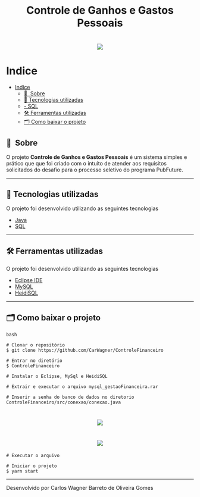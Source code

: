 <h1 align="center">
    Controle de Ganhos e Gastos Pessoais
</h1>


<h1 align="center">
    <img src="https://ik.imagekit.io/xfk59fk09pp/financial-5050415_1280_9cia0kfRl2b.jpg?ik-sdk-version=javascript-1.4.3&updatedAt=1642346327823">
</h1>


# Indice

- [Indice](#indice)
  - [🔖&nbsp; Sobre](#-sobre)
  - [🚀 Tecnologias utilizadas](#-tecnologias-utilizadas)
  - [- SQL](#--sql)
  - [🛠 Ferramentas utilizadas](#-ferramentas-utilizadas)
  - [🗂 Como baixar o projeto](#-como-baixar-o-projeto)

## 🔖&nbsp; Sobre

O projeto **Controle de Ganhos e Gastos Pessoais** é um sistema simples e prático que que foi criado com o intuito de atender aos requisitos solicitados do desafio para o processo seletivo do programa PubFuture.

---

## 🚀 Tecnologias utilizadas

O projeto foi desenvolvido utilizando as seguintes tecnologias

- [Java](#-tecnologias-utilizadas)
- [SQL](#-tecnologias-utilizadas)
---

## 🛠 Ferramentas utilizadas

O projeto foi desenvolvido utilizando as seguintes tecnologias

- [Eclipse IDE](https://www.eclipse.org)
- [MySQL](https://www.mysql.com)
- [HeidiSQL](https://www.heidisql.com/)

---

## 🗂 Como baixar o projeto

    bash

    # Clonar o repositório
    $ git clone https://github.com/CarWagner/ControleFinanceiro

    # Entrar no diretório
    $ ControleFinanceiro
    
    # Instalar o Eclipse, MySql e HeidiSQL

    # Extrair e executar o arquivo mysql_gestaoFinanceira.rar
    
    # Inserir a senha do banco de dados no diretorio ControleFinanceiro/src/conexao/conexao.java
    
  <h1 align="center">
  <img src="https://ik.imagekit.io/xfk59fk09pp/conexao_projeto_xNVcJjAIr.png?ik-sdk-version=javascript-1.4.3&updatedAt=1642372985337">
  </h1> 

  <h1 align="center">
  <img src="https://ik.imagekit.io/xfk59fk09pp/senhaprojeto_sT3cb_PHJ.png?ik-sdk-version=javascript-1.4.3&updatedAt=1642366489655">
  </h1>
  
    # Executar o arquivo 

    # Iniciar o projeto
    $ yarn start


---

Desenvolvido por Carlos Wagner Barreto de Oliveira Gomes